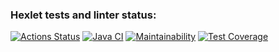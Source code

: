 ### Hexlet tests and linter status:
[![Actions Status](https://github.com/SickJoke282/java-project-72/actions/workflows/hexlet-check.yml/badge.svg)](https://github.com/SickJoke282/java-project-72/actions)
[![Java CI](https://github.com/SickJoke282/java-project-72/actions/workflows/main.yml/badge.svg)](https://github.com/SickJoke282/java-project-72/actions/workflows/main.yml)
[![Maintainability](https://api.codeclimate.com/v1/badges/3f63a52f19c9f1137b15/maintainability)](https://codeclimate.com/github/SickJoke282/java-project-72/maintainability)
[![Test Coverage](https://api.codeclimate.com/v1/badges/3f63a52f19c9f1137b15/test_coverage)](https://codeclimate.com/github/SickJoke282/java-project-72/test_coverage)
